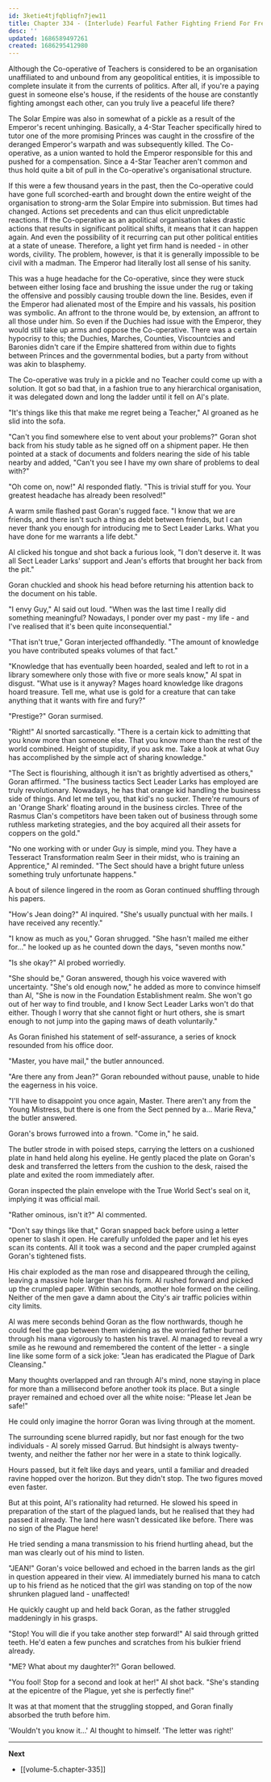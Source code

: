 ```yaml
---
id: 3ketie4tjfqbliqfn7jew11
title: Chapter 334 - (Interlude) Fearful Father Fighting Friend For Freedom
desc: ''
updated: 1686589497261
created: 1686295412980
---
```


Although the Co-operative of Teachers is considered to be an organisation unaffiliated to and unbound from any geopolitical entities, it is impossible to complete insulate it from the currents of politics. After all, if you're a paying guest in someone else's house, if the residents of the house are constantly fighting amongst each other, can you truly live a peaceful life there?

The Solar Empire was also in somewhat of a pickle as a result of the Emperor's recent unhinging. Basically, a 4-Star Teacher specifically hired to tutor one of the more promising Princes was caught in the crossfire of the deranged Emperor's warpath and was subsequently killed. The Co-operative, as a union wanted to hold the Emperor responsible for this and pushed for a compensation. Since a 4-Star Teacher aren't common and thus hold quite a bit of pull in the Co-operative's organisational structure.

If this were a few thousand years in the past, then the Co-operative could have gone full scorched-earth and brought down the entire weight of the organisation to strong-arm the Solar Empire into submission. But times had changed. Actions set precedents and can thus elicit unpredictable reactions. If the Co-operative as an apolitical organisation takes drastic actions that results in significant political shifts, it means that it can happen again. And even the possibility of it recurring can put other political entities at a state of unease. Therefore, a light yet firm hand is needed - in other words, civility. The problem, however, is that it is generally impossible to be civil with a madman. The Emperor had literally lost all sense of his sanity.

This was a huge headache for the Co-operative, since they were stuck between either losing face and brushing the issue under the rug or taking the offensive and possibly causing trouble down the line. Besides, even if the Emperor had alienated most of the Empire and his vassals, his position was symbolic. An affront to the throne would be, by extension, an affront to all those under him. So even if the Duchies had issue with the Emperor, they would still take up arms and oppose the Co-operative. There was a certain hypocrisy to this; the Duchies, Marches, Counties, Viscountcies and Baronies didn't care if the Empire shattered from within due to fights between Princes and the governmental bodies, but a party from without was akin to blasphemy.

The Co-operative was truly in a pickle and no Teacher could come up with a solution. It got so bad that, in a fashion true to any hierarchical organisation, it was delegated down and long the ladder until it fell on Al's plate.

"It's things like this that make me regret being a Teacher," Al groaned as he slid into the sofa.

"Can't you find somewhere else to vent about your problems?" Goran shot back from his study table as he signed off on a shipment paper. He then pointed at a stack of documents and folders nearing the side of his table nearby and added, "Can't you see I have my own share of problems to deal with?"

"Oh come on, now!" Al responded flatly. "This is trivial stuff for you. Your greatest headache has already been resolved!"

A warm smile flashed past Goran's rugged face. "I know that we are friends, and there isn't such a thing as debt between friends, but I can never thank you enough for introducing me to Sect Leader Larks. What you have done for me warrants a life debt."

Al clicked his tongue and shot back a furious look, "I don't deserve it. It was all Sect Leader Larks' support and Jean's efforts that brought her back from the pit."

Goran chuckled and shook his head before returning his attention back to the document on his table.

"I envy Guy," Al said out loud. "When was the last time I really did something meaningful? Nowadays, I ponder over my past - my life - and I've realised that it's been quite inconsequential."

"That isn't true," Goran interjected offhandedly. "The amount of knowledge you have contributed speaks volumes of that fact."

"Knowledge that has eventually been hoarded, sealed and left to rot in a library somewhere only those with five or more seals know," Al spat in disgust. "What use is it anyway? Mages hoard knowledge like dragons hoard treasure. Tell me, what use is gold for a creature that can take anything that it wants with fire and fury?"

"Prestige?" Goran surmised.

"Right!" Al snorted sarcastically. "There is a certain kick to admitting that you know more than someone else. That you know more than the rest of the world combined. Height of stupidity, if you ask me. Take a look at what Guy has accomplished by the simple act of sharing knowledge."

"The Sect is flourishing, although it isn't as brightly advertised as others," Goran affirmed. "The business tactics Sect Leader Larks has employed are truly revolutionary. Nowadays, he has that orange kid handling the business side of things. And let me tell you, that kid's no sucker. There're rumours of an 'Orange Shark' floating around in the business circles. Three of the Rasmus Clan's competitors have been taken out of business through some ruthless marketing strategies, and the boy acquired all their assets for coppers on the gold."

"No one working with or under Guy is simple, mind you. They have a Tesseract Transformation realm Seer in their midst, who is training an Apprentice," Al reminded. "The Sect should have a bright future unless something truly unfortunate happens."

A bout of silence lingered in the room as Goran continued shuffling through his papers.

"How's Jean doing?" Al inquired. "She's usually punctual with her mails. I have received any recently."

"I know as much as you," Goran shrugged. "She hasn't mailed me either for..." he looked up as he counted down the days, "seven months now."

"Is she okay?" Al probed worriedly.

"She should be," Goran answered, though his voice wavered with uncertainty. "She's old enough now," he added as more to convince himself than Al, "She is now in the Foundation Establishment realm. She won't go out of her way to find trouble, and I know Sect Leader Larks won't do that either. Though I worry that she cannot fight or hurt others, she is smart enough to not jump into the gaping maws of death voluntarily."

As Goran finished his statement of self-assurance, a series of knock resounded from his office door.

"Master, you have mail," the butler announced.

"Are there any from Jean?" Goran rebounded without pause, unable to hide the eagerness in his voice.

"I'll have to disappoint you once again, Master. There aren't any from the Young Mistress, but there is one from the Sect penned by a... Marie Reva," the butler answered.

Goran's brows furrowed into a frown. "Come in," he said.

The butler strode in with poised steps, carrying the letters on a cushioned plate in hand held along his eyeline. He gently placed the plate on Goran's desk and transferred the letters from the cushion to the desk, raised the plate and exited the room immediately after.

Goran inspected the plain envelope with the True World Sect's seal on it, implying it was official mail.

"Rather ominous, isn't it?" Al commented.

"Don't say things like that," Goran snapped back before using a letter opener to slash it open. He carefully unfolded the paper and let his eyes scan its contents. All it took was a second and the paper crumpled against Goran's tightened fists.

His chair exploded as the man rose and disappeared through the ceiling, leaving a massive hole larger than his form. Al rushed forward and picked up the crumpled paper. Within seconds, another hole formed on the ceiling. Neither of the men gave a damn about the City's air traffic policies within city limits.

Al was mere seconds behind Goran as the flow northwards, though he could feel the gap between them widening as the worried father burned through his mana vigorously to hasten his travel. Al managed to reveal a wry smile as he rewound and remembered the content of the letter - a single line like some form of a sick joke: "Jean has eradicated the Plague of Dark Cleansing."

Many thoughts overlapped and ran through Al's mind, none staying in place for more than a millisecond before another took its place. But a single prayer remained and echoed over all the white noise: "Please let Jean be safe!"

He could only imagine the horror Goran was living through at the moment.

The surrounding scene blurred rapidly, but nor fast enough for the two individuals - Al sorely missed Garrud. But hindsight is always twenty-twenty, and neither the father nor her were in a state to think logically.

Hours passed, but it felt like days and years, until a familiar and dreaded ravine hopped over the horizon. But they didn't stop. The two figures moved even faster.

But at this point, Al's rationality had returned. He slowed his speed in preparation of the start of the plagued lands, but he realised that they had passed it already. The land here wasn't dessicated like before. There was no sign of the Plague here!

He tried sending a mana transmission to his friend hurtling ahead, but the man was clearly out of his mind to listen.

"JEAN!" Goran's voice bellowed and echoed in the barren lands as the girl in question appeared in their view. Al immediately burned his mana to catch up to his friend as he noticed that the girl was standing on top of the now shrunken plagued land - unaffected!

He quickly caught up and held back Goran, as the father struggled maddeningly in his grasps.

"Stop! You will die if you take another step forward!" Al said through gritted teeth. He'd eaten a few punches and scratches from his bulkier friend already.

"ME? What about my daughter?!" Goran bellowed.

"You fool! Stop for a second and look at her!" Al shot back. "She's standing at the epicentre of the Plague, yet she is perfectly fine!"

It was at that moment that the struggling stopped, and Goran finally absorbed the truth before him.

'Wouldn't you know it...' Al thought to himself. 'The letter was right!'

____

**Next**
* [[volume-5.chapter-335]]